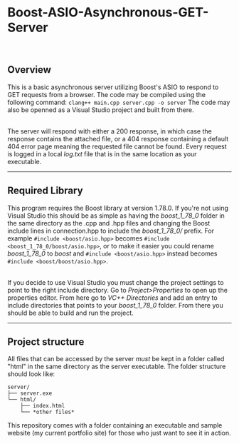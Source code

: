 # Boost-ASIO-Asynchronous-GET-Server
<br>

## Overview
This is a basic asynchronous server utilizing Boost's ASIO to respond to GET requests from a browser.
The code may be compiled using the following command:
	`clang++ main.cpp server.cpp -o server`
The code may also be openned as a Visual Studio project and built from there. <br><br>

The server will respond with either a 200 response, in which case the response contains the attached file, or a 404 response containing a default 404 error page meaning the requested file cannot be found.
Every request is logged in a local *log.txt* file that is in the same location as your executable. 


---

## Required Library
This program requires the Boost library at version 1.78.0. If you're not using Visual Studio this should be as simple as having the *boost_1_78_0* folder in the same directory as the .cpp and .hpp files and changing the Boost include lines in connection.hpp to include the *boost_1_78_0/* prefix. For example `#include <boost/asio.hpp>` becomes `#include <boost_1_78_0/boost/asio.hpp>`, or to make it easier you could rename *boost_1_78_0* to *boost* and `#include <boost/asio.hpp>` instead becomes `#include <boost/boost/asio.hpp>`.<br><br> 

If you decide to use Visual Studio you must change the project settings to point to the right include directory. Go to *Project>Properties* to open up the properties
editor. From here go to *VC++ Directories* and add an entry to include directories that points to your *boost_1_78_0* folder. From there you should be able to build
and run the project.

---

## Project structure
All files that can be accessed by the server *must* be kept in a folder called "html" in the same directory as the server executable. The folder structure should look like:

    server/
    ├── server.exe
    └── html/
        ├── index.html
        └── *other files*
	
This repository comes with a folder containing an executable and sample website (my current portfolio site) for those who just want to see it in action.
